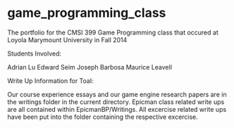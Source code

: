 game_programming_class
======================

The portfolio for the CMSI 399 Game Programming class that occured at Loyola Marymount University in Fall 2014

Students Involved:

Adrian Lu
Edward Seim
Joseph Barbosa
Maurice Leavell

Write Up Information for Toal:

Our course experience essays and our game engine research papers are in the writings folder in the current directory. 
Epicman class related write ups are all contained within EpicmanBP/Writings. 
All excercise related write ups have been put into the folder containing the respective excercise. 